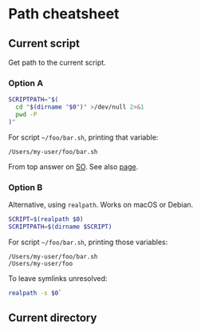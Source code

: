 # Path cheatsheet

## Current script

Get path to the current script.

### Option A

```sh
SCRIPTPATH="$(
  cd "$(dirname "$0")" >/dev/null 2>&1
  pwd -P
)"
```

For script `~/foo/bar.sh`, printing that variable:

```
/Users/my-user/foo/bar.sh
```

From top answer on [SO](https://stackoverflow.com/questions/4774054/reliable-way-for-a-bash-script-to-get-the-full-path-to-itself/4774063). See also [page](http://mywiki.wooledge.org/BashFAQ/028).

### Option B

Alternative, using `realpath`. Works on macOS or Debian.

```sh
SCRIPT=$(realpath $0)
SCRIPTPATH=$(dirname $SCRIPT)
```

For script `~/foo/bar.sh`, printing those variables:

```
/Users/my-user/foo/bar.sh
/Users/my-user/foo
```


To leave symlinks unresolved: 

```sh
realpath -s $0`
```

## Current directory
<!--stackedit_data:
eyJoaXN0b3J5IjpbLTE2OTQ2NjM3MzVdfQ==
-->